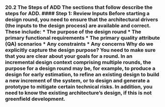### 20.2 The Steps of ADD The sections that follow describe the steps for ADD. #### Step 1: Review Inputs Before starting a design round, you need to ensure that the architectural drivers (the inputs to the design process) are available and correct. These include: *  The purpose of the design round *  The primary functional requirements *  The primary quality attribute (QA) scenarios *  Any constraints *  Any concerns Why do we explicitly capture the design purpose? You need to make sure that you are clear about your goals for a round. In an incremental design context comprising multiple rounds, the purpose for a design round may be, for example, to produce a design for early estimation, to refine an existing design to build a new increment of the system, or to design and generate a prototype to mitigate certain technical risks. In addition, you need to know the existing architecture’s design, if this is not greenfield development.
